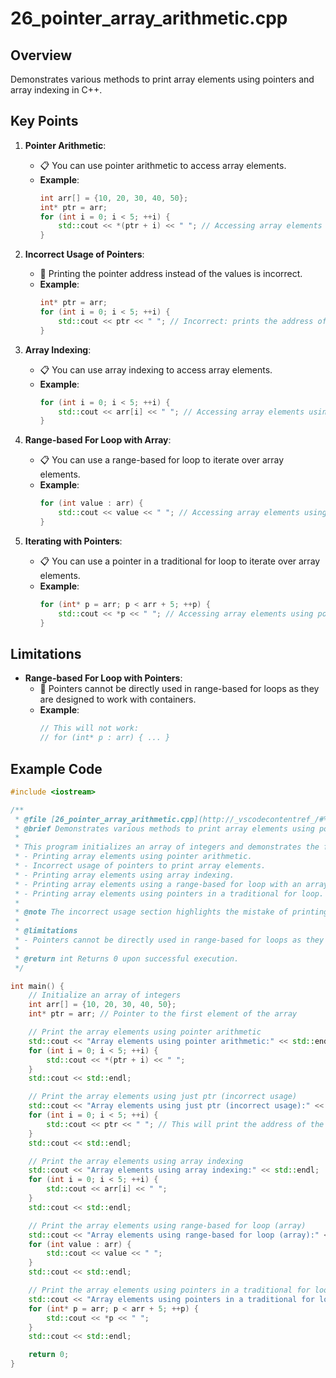 # 26_pointer_array_arithmetic.cpp

## Overview
Demonstrates various methods to print array elements using pointers and array indexing in C++.

## Key Points

1. **Pointer Arithmetic**:
   - 📋 You can use pointer arithmetic to access array elements.
   - **Example**:
     ```cpp
     int arr[] = {10, 20, 30, 40, 50};
     int* ptr = arr;
     for (int i = 0; i < 5; ++i) {
         std::cout << *(ptr + i) << " "; // Accessing array elements using pointer arithmetic
     }
     ```

2. **Incorrect Usage of Pointers**:
   - 🚫 Printing the pointer address instead of the values is incorrect.
   - **Example**:
     ```cpp
     int* ptr = arr;
     for (int i = 0; i < 5; ++i) {
         std::cout << ptr << " "; // Incorrect: prints the address of the pointer
     }
     ```

3. **Array Indexing**:
   - 📋 You can use array indexing to access array elements.
   - **Example**:
     ```cpp
     for (int i = 0; i < 5; ++i) {
         std::cout << arr[i] << " "; // Accessing array elements using array indexing
     }
     ```

4. **Range-based For Loop with Array**:
   - 📋 You can use a range-based for loop to iterate over array elements.
   - **Example**:
     ```cpp
     for (int value : arr) {
         std::cout << value << " "; // Accessing array elements using range-based for loop
     }
     ```

5. **Iterating with Pointers**:
   - 📋 You can use a pointer in a traditional for loop to iterate over array elements.
   - **Example**:
     ```cpp
     for (int* p = arr; p < arr + 5; ++p) {
         std::cout << *p << " "; // Accessing array elements using pointer in a traditional for loop
     }
     ```

## Limitations
- **Range-based For Loop with Pointers**:
  - 🚫 Pointers cannot be directly used in range-based for loops as they are designed to work with containers.
  - **Example**:
    ```cpp
    // This will not work:
    // for (int* p : arr) { ... }
    ```

## Example Code

```cpp
#include <iostream>

/**
 * @file [26_pointer_array_arithmetic.cpp](http://_vscodecontentref_/#%7B%22uri%22%3A%7B%22%24mid%22%3A1%2C%22fsPath%22%3A%22c%3A%5C%5CUsers%5C%5Ck6ros%5C%5CDocuments%5C%5CGitHub%5C%5CCPP%5C%5CCPP_Notes%5C%5C26_pointer_array_arithmetic.cpp%22%2C%22_sep%22%3A1%2C%22external%22%3A%22file%3A%2F%2F%2Fc%253A%2FUsers%2Fk6ros%2FDocuments%2FGitHub%2FCPP%2FCPP_Notes%2F26_pointer_array_arithmetic.cpp%22%2C%22path%22%3A%22%2FC%3A%2FUsers%2Fk6ros%2FDocuments%2FGitHub%2FCPP%2FCPP_Notes%2F26_pointer_array_arithmetic.cpp%22%2C%22scheme%22%3A%22file%22%7D%7D)
 * @brief Demonstrates various methods to print array elements using pointers and array indexing in C++.
 * 
 * This program initializes an array of integers and demonstrates the following:
 * - Printing array elements using pointer arithmetic.
 * - Incorrect usage of pointers to print array elements.
 * - Printing array elements using array indexing.
 * - Printing array elements using a range-based for loop with an array.
 * - Printing array elements using pointers in a traditional for loop.
 * 
 * @note The incorrect usage section highlights the mistake of printing the pointer address instead of the values.
 * 
 * @limitations
 * - Pointers cannot be directly used in range-based for loops as they are designed to work with containers.
 * 
 * @return int Returns 0 upon successful execution.
 */

int main() {
    // Initialize an array of integers
    int arr[] = {10, 20, 30, 40, 50};
    int* ptr = arr; // Pointer to the first element of the array

    // Print the array elements using pointer arithmetic
    std::cout << "Array elements using pointer arithmetic:" << std::endl;
    for (int i = 0; i < 5; ++i) {
        std::cout << *(ptr + i) << " ";
    }
    std::cout << std::endl;

    // Print the array elements using just ptr (incorrect usage)
    std::cout << "Array elements using just ptr (incorrect usage):" << std::endl;
    for (int i = 0; i < 5; ++i) {
        std::cout << ptr << " "; // This will print the address of the pointer which is the same for all iterations, not the values.
    }
    std::cout << std::endl;

    // Print the array elements using array indexing
    std::cout << "Array elements using array indexing:" << std::endl;
    for (int i = 0; i < 5; ++i) {
        std::cout << arr[i] << " ";
    }
    std::cout << std::endl;

    // Print the array elements using range-based for loop (array)
    std::cout << "Array elements using range-based for loop (array):" << std::endl;
    for (int value : arr) {
        std::cout << value << " ";
    }
    std::cout << std::endl;

    // Print the array elements using pointers in a traditional for loop
    std::cout << "Array elements using pointers in a traditional for loop:" << std::endl;
    for (int* p = arr; p < arr + 5; ++p) {
        std::cout << *p << " ";
    }
    std::cout << std::endl;

    return 0;
}